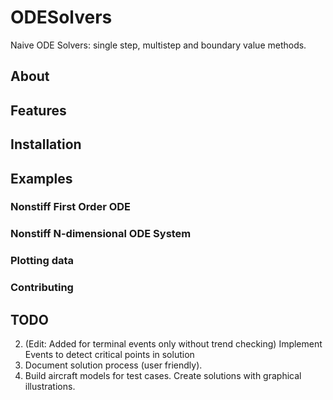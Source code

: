 # ODESolvers
 Naive ODE Solvers: single step, multistep and boundary value methods.

## About

## Features

## Installation

## Examples

### Nonstiff First Order ODE

### Nonstiff N-dimensional ODE System

### Plotting data

### Contributing

## TODO

2. (Edit: Added for terminal events only without trend checking) Implement Events to detect critical points in solution
4. Document solution process (user friendly).
5. Build aircraft models for test cases. Create solutions with graphical illustrations.
